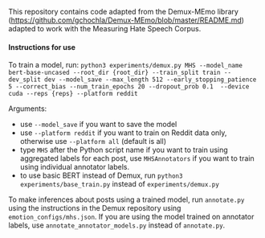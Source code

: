 This repository contains code adapted from the Demux-MEmo library (https://github.com/gchochla/Demux-MEmo/blob/master/README.md) adapted to work with the Measuring Hate Speech Corpus.

#### Instructions for use

To train a model, run:
`python3 experiments/demux.py MHS --model_name bert-base-uncased --root_dir {root_dir} --train_split train --dev_split dev --model_save --max_length 512 --early_stopping_patience 5 --correct_bias --num_train_epochs 20 --dropout_prob 0.1  --device cuda --reps {reps} --platform reddit`

Arguments:
- use `--model_save` if you want to save the model
- use `--platform reddit` if you want to train on Reddit data only, otherwise use `--platform all` (default is all)
- type `MHS` after the Python script name if you want to train using aggregated labels for each post, use `MHSAnnotators` if you want to train using individual annotator labels.
- to use basic BERT instead of Demux, run `python3 experiments/base_train.py` instead of `experiments/demux.py`

To make inferences about posts using a trained model, run `annotate.py` using the instructions in the Demux repository using `emotion_configs/mhs.json`. If you are using the model trained on annotator labels, use `annotate_annotator_models.py` instead of `annotate.py`. 
